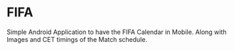 FIFA
====

Simple Android Application to have the FIFA Calendar in Mobile. Along with Images and CET timings of the Match schedule.
